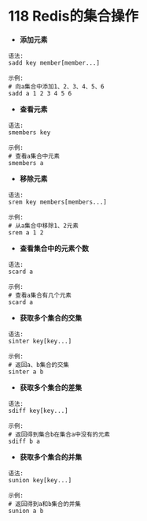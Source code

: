 # 118 Redis的集合操作

* **添加元素**

```text
语法:
sadd key member[member...]

示例:
# 向a集合中添加1、2、3、4、5、6
sadd a 1 2 3 4 5 6
```

* **查看元素**

```text
语法:
smembers key

示例:
# 查看a集合中元素
smembers a
```

* **移除元素**

```text
语法:
srem key members[members...]

示例:
# 从a集合中移除1、2元素
srem a 1 2
```

* **查看集合中的元素个数**

```text
语法:
scard a

示例:
# 查看a集合有几个元素
scard a
```

* **获取多个集合的交集**

```text
语法:
sinter key[key...]

示例:
# 返回a、b集合的交集
sinter a b
```

* **获取多个集合的差集**

```text
语法:
sdiff key[key...]

示例:
# 返回得到集合b在集合a中没有的元素
sdiff b a
```

* **获取多个集合的并集**

```text
语法:
sunion key[key...]

示例:
# 返回得到a和b集合的并集
sunion a b
```


